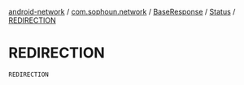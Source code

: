 [android-network](../../../index.md) / [com.sophoun.network](../../index.md) / [BaseResponse](../index.md) / [Status](index.md) / [REDIRECTION](./-r-e-d-i-r-e-c-t-i-o-n.md)

# REDIRECTION

`REDIRECTION`